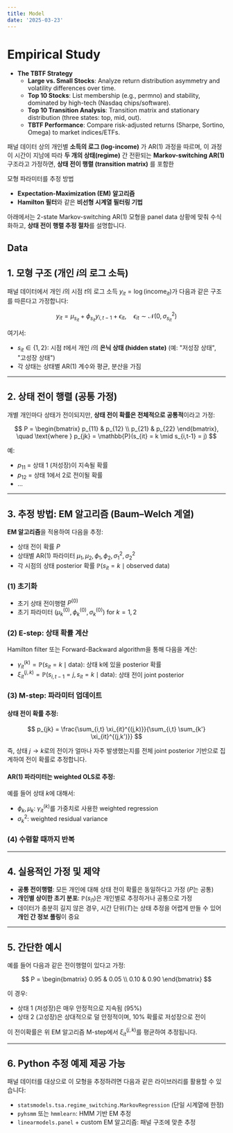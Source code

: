 ```yaml
---
title: Model
date: '2025-03-23'
---
```




# Empirical Study

- **The TBTF Strategy**  
  - **Large vs. Small Stocks**: Analyze return distribution asymmetry and volatility differences over time.  
  - **Top 10 Stocks**: List membership (e.g., permno) and stability, dominated by high-tech (Nasdaq chips/software).  
  - **Top 10 Transition Analysis**: Transition matrix and stationary distribution (three states: top, mid, out).  
  - **TBTF Performance**: Compare risk-adjusted returns (Sharpe, Sortino, Omega) to market indices/ETFs.  



패널 데이터 상의 개인별 **소득의 로그 (log-income)** 가 AR(1) 과정을 따르며, 이 과정이 시간이 지남에 따라 **두 개의 상태(regime)** 간 전환되는 **Markov-switching AR(1)** 구조라고 가정하면, **상태 전이 행렬 (transition matrix)** 를 포함한 

모형 파라미터를 추정 방법
- **Expectation-Maximization (EM) 알고리즘**
- **Hamilton 필터**와 같은 **비선형 시계열 필터링 기법**

아래에서는 2-state Markov-switching AR(1) 모형을 panel data 상황에 맞춰 수식화하고, **상태 전이 행렬 추정 절차**를 설명합니다.

## Data


## 1. 모형 구조 (개인 $i$의 로그 소득)

패널 데이터에서 개인 $i$의 시점 $t$의 로그 소득 $y_{it} = \log(\text{income}_{it})$가 다음과 같은 구조를 따른다고 가정합니다:

$$
y_{it} = \mu_{s_{it}} + \phi_{s_{it}} y_{i,t-1} + \epsilon_{it}, \quad \epsilon_{it} \sim \mathcal{N}(0, \sigma_{s_{it}}^2)
$$

여기서:
- $s_{it} \in \{1, 2\}$: 시점 $t$에서 개인 $i$의 **은닉 상태 (hidden state)** (예: "저성장 상태", "고성장 상태")
- 각 상태는 상태별 AR(1) 계수와 평균, 분산을 가짐

---

## 2. 상태 전이 행렬 (공통 가정)

개별 개인마다 상태가 전이되지만, **상태 전이 확률은 전체적으로 공통적**이라고 가정:

$$
P = 
\begin{bmatrix}
p_{11} & p_{12} \\
p_{21} & p_{22}
\end{bmatrix}, \quad \text{where } p_{jk} = \mathbb{P}(s_{it} = k \mid s_{i,t-1} = j)
$$

예:  
- $p_{11}$ = 상태 1 (저성장)이 지속될 확률  
- $p_{12}$ = 상태 1에서 2로 전이될 확률  
- ...

---

## 3. 추정 방법: EM 알고리즘 (Baum–Welch 계열)

**EM 알고리즘**을 적용하여 다음을 추정:
- 상태 전이 확률 $P$
- 상태별 AR(1) 파라미터 $\mu_1, \mu_2, \phi_1, \phi_2, \sigma_1^2, \sigma_2^2$
- 각 시점의 상태 posterior 확률 $\mathbb{P}(s_{it} = k \mid \text{observed data})$

### (1) 초기화
- 초기 상태 전이행렬 $P^{(0)}$
- 초기 파라미터 $(\mu_k^{(0)}, \phi_k^{(0)}, \sigma_k^{(0)})$ for $k=1,2$

### (2) E-step: 상태 확률 계산
Hamilton filter 또는 Forward-Backward algorithm을 통해 다음을 계산:

- $\gamma_{it}^{(k)} = \mathbb{P}(s_{it} = k \mid \text{data})$: 상태 k에 있을 posterior 확률
- $\xi_{it}^{(j,k)} = \mathbb{P}(s_{i,t-1} = j, s_{it} = k \mid \text{data})$: 상태 전이 joint posterior

### (3) M-step: 파라미터 업데이트

#### 상태 전이 확률 추정:

$$
p_{jk} = \frac{\sum_{i,t} \xi_{it}^{(j,k)}}{\sum_{i,t} \sum_{k'} \xi_{it}^{(j,k')}}
$$

즉, 상태 $j \to k$로의 전이가 얼마나 자주 발생했는지를 전체 joint posterior 기반으로 집계하여 전이 확률로 추정합니다.

#### AR(1) 파라미터는 weighted OLS로 추정:

예를 들어 상태 $k$에 대해서:

- $\phi_k, \mu_k$: $\gamma_{it}^{(k)}$를 가중치로 사용한 weighted regression
- $\sigma_k^2$: weighted residual variance

### (4) 수렴할 때까지 반복

---

## 4. 실용적인 가정 및 제약

- **공통 전이행렬**: 모든 개인에 대해 상태 전이 확률은 동일하다고 가정 ($P$는 공통)
- **개인별 상이한 초기 분포**: $\mathbb{P}(s_{i1})$은 개인별로 추정하거나 공통으로 가정
- 데이터가 충분히 길지 않은 경우, 시간 단위($T$)는 상태 추정을 어렵게 만들 수 있어 **개인 간 정보 풀링**이 중요

---

## 5. 간단한 예시

예를 들어 다음과 같은 전이행렬이 있다고 가정:

$$
P = \begin{bmatrix}
0.95 & 0.05 \\
0.10 & 0.90
\end{bmatrix}
$$

이 경우:
- 상태 1 (저성장)은 매우 안정적으로 지속됨 (95%)
- 상태 2 (고성장)은 상대적으로 덜 안정적이며, 10% 확률로 저성장으로 전이

이 전이확률은 위 EM 알고리즘 M-step에서 $\xi_{it}^{(j,k)}$를 평균하여 추정됩니다.

---

## 6. Python 추정 예제 제공 가능

패널 데이터를 대상으로 이 모형을 추정하려면 다음과 같은 라이브러리를 활용할 수 있습니다:

- `statsmodels.tsa.regime_switching.MarkovRegression` (단일 시계열에 한정)
- `pyhsmm` 또는 `hmmlearn`: HMM 기반 EM 추정
- `linearmodels.panel` + custom EM 알고리즘: 패널 구조에 맞춘 추정

